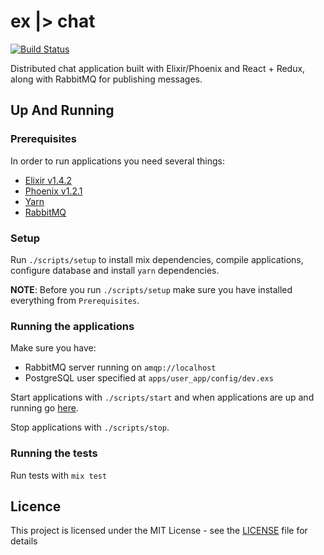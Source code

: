 # ex |> chat

[![Build Status](https://semaphoreci.com/api/v1/nemanja-m/ex-chat/branches/master/badge.svg)](https://semaphoreci.com/nemanja-m/ex-chat)

Distributed chat application built with Elixir/Phoenix and React + Redux, along with RabbitMQ for publishing messages.

## Up And Running

### Prerequisites

In order to run applications you need several things:

* [Elixir v1.4.2](http://elixir-lang.org/install.html)
* [Phoenix v1.2.1](http://www.phoenixframework.org/docs/installation)
* [Yarn](https://yarnpkg.com/en/docs/install)
* [RabbitMQ](http://www.rabbitmq.com/download.html)

### Setup

Run `./scripts/setup` to install mix dependencies, compile applications, configure database and
install `yarn` dependencies.

__NOTE__: Before you run `./scripts/setup` make sure you have installed everything from `Prerequisites`.

### Running the applications

Make sure you have:

* RabbitMQ server running on `amqp://localhost`
* PostgreSQL user specified at `apps/user_app/config/dev.exs`

Start applications with `./scripts/start` and when applications are up and running go [here](http://localhost:4000).

Stop applications with `./scripts/stop`.

### Running the tests

Run tests with `mix test`

## Licence

This project is licensed under the MIT License - see the [LICENSE](LICENSE) file for details
